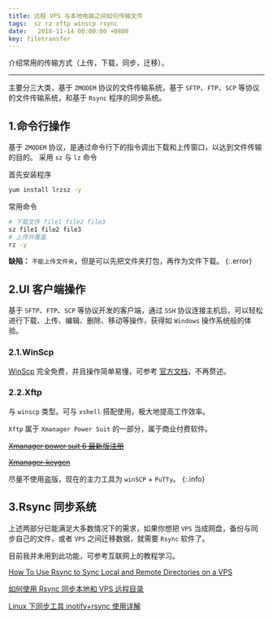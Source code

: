 ```yaml
---
title: 远程 VPS 与本地电脑之间如何传输文件
tags:  sz rz xftp winscp rsync
date:   2018-11-14 00:00:00 +0800
key: filetransfer
---
```

介绍常用的传输方式（上传，下载，同步，迁移）。

<!--more-->

---

主要分三大类，基于 `ZMODEM` 协议的文件传输系统，基于 `SFTP`、`FTP`、`SCP` 等协议的文件传输系统，和基于 `Rsync` 程序的同步系统。

## 1.命令行操作
基于 `ZMODEM` 协议，是通过命令行下的指令调出下载和上传窗口，以达到文件传输的目的。
采用 `sz` 与 `lz` 命令

首先安装程序
~~~bash
yum install lrzsz -y
~~~
常用命令
~~~bash
# 下载文件 file1 file2 file3
sz file1 file2 file3
# 上传并覆盖
rz -y
~~~

**缺陷：** `不能上传文件夹`，但是可以先把文件夹打包，再作为文件下载。
{:.error}

## 2.UI 客户端操作
基于 `SFTP`、`FTP`、`SCP` 等协议开发的客户端，通过 `SSH` 协议连接主机后，可以轻松进行下载、上传、编辑、删除、移动等操作，获得如 `Windows` 操作系统般的体验。
### 2.1.WinScp
[WinScp](https://winscp.net/eng/download.php) 完全免费，并且操作简单易懂，可参考 [官方文档](https://winscp.net/eng/docs/lang:chs)，不再赘述。
### 2.2.Xftp
与 `winscp` 类型。可与 `xshell` 搭配使用，极大地提高工作效率。

`Xftp` 属于 `Xmanager Power Suit` 的一部分，属于商业付费软件。

~~[Xmanager power suit 6 最新版注册](http://mannix.top/2018/11/24/Xmanager-power-suit-6-%E6%9C%80%E6%96%B0%E7%89%88%E6%B3%A8%E5%86%8C/)~~

~~[Xmanager-keygen](https://github.com/DoubleLabyrinth/Xmanager-keygen)~~

尽量不使用盗版，现在的主力工具为 `winSCP` + `PuTTy`。
{:.info}

## 3.Rsync 同步系统
上述两部分已能满足大多数情况下的需求，如果你想把 `VPS` 当成网盘，备份与同步自己的文件，或者 `VPS` 之间迁移数据，就需要 `Rsync` 软件了。

目前我并未用到此功能，可参考互联网上的教程学习。

[How To Use Rsync to Sync Local and Remote Directories on a VPS](https://www.digitalocean.com/community/tutorials/how-to-use-rsync-to-sync-local-and-remote-directories-on-a-vps)

[如何使用 Rsync 同步本地和 VPS 远程目录](https://www.howtoing.com/how-to-use-rsync-to-sync-local-and-remote-directories-on-a-vps)

[Linux 下同步工具 inotify+rsync 使用详解](https://segmentfault.com/a/1190000002427568)

